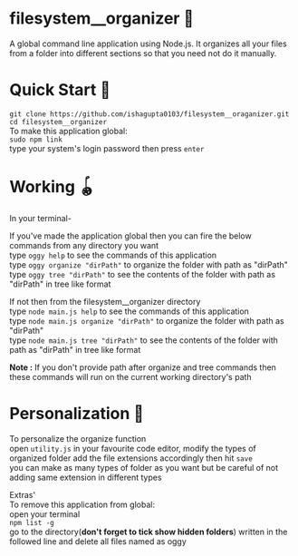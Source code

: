 # filesystem__organizer 📂
A global command line application using Node.js. It organizes all your files from a folder into different sections so that you need not do it manually.

# Quick Start 🚀
`git clone https://github.com/ishagupta0103/filesystem__oraganizer.git`  
`cd filesystem__organizer`  
To make this application global:  
   `sudo npm link`  
   type your system's login password then press `enter`  

# Working 🪀
In your terminal-

If you've made the application global then you can fire the below commands from any directory you want  
type `oggy help` to see the commands of this application  
type `oggy organize "dirPath"` to organize the folder with path as "dirPath"  
type `oggy tree "dirPath"` to see the contents of the folder with path as "dirPath" in tree like format  

If not then from the filesystem__organizer directory  
type `node main.js help` to see the commands of this application  
type `node main.js organize "dirPath"` to organize the folder with path as "dirPath"  
type `node main.js tree "dirPath"` to see the contents of the folder with path as "dirPath" in tree like format  

**Note :** If you don't provide path after organize and tree commands then these commands will run on the current working directory's path 

# Personalization 💅
To personalize the organize function  
open `utility.js` in your favourite code editor, modify the types of organized folder add the file extensions accordingly then hit `save`  
you can make as many types of folder as you want but be careful of not adding same extension in different types


Extras'  
To remove this application from global:  
open your terminal   
`npm list -g`  
go to the directory(**don't forget to tick show hidden folders**) written in the followed line and delete all files named as oggy  
